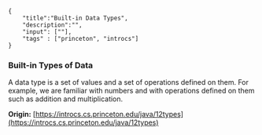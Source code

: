 ```javax-snippet
{
    "title":"Built-in Data Types",
    "description":"",
    "input": [""],
    "tags" : ["princeton", "introcs"]
}
```
### Built-in Types of Data
A data type is a set of values and a set of operations defined on them. For example, we are familiar with numbers and with operations defined on them such as addition and multiplication.

**Origin:** [https://introcs.cs.princeton.edu/java/12types](https://introcs.cs.princeton.edu/java/12types)